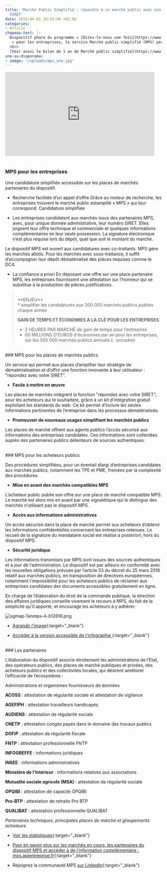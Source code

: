 ```yaml
---
title: 'Marché Public Simplifié : répondre à un marché public avec son seul numéro
  SIRET'
date: 2019-04-01 10:43:00 +02:00
categories:
- Article
chapeau-text: |-
  Dispositif phare du programme « [Dites-le-nous une fois](https://www.modernisation.gouv.fr/home/dites-le-nous-une-fois-un-programme-pour-simplifier-la-vie-des-entreprises){:target="_blank"}
   » pour les entreprises, le service Marché public simplifié (MPS) permet à une entreprise de répondre à un marché public avec son seul numéro SIRET. Il simplifie ainsi radicalement la réponse aux appels d'offres publics pour les entreprises de toutes tailles. Après une phase d'expérimentation, lancée en avril 2014 pour des appels d’offres inférieurs à certains montants, le dispositif est généralisé à partir du 1er novembre 2014 : il est ouvert à tout appel d’offres public, quel qu’en soit le montant, et propose un dispositif inédit de recueil de consentement dématérialisé des cotraitants dans le cadre de réponses groupées. [Dernière mise à jour le 01/08/2017]
  <br>
  [Voir aussi le bilan de 1 an de Marché public simplifié](https://www.modernisation.gouv.fr/home/1-an-de-marche-public-simplifie-mps-premier-bilan){:target="_blank"}
une-ou-diaporama:
- image: "/uploads/mps_une.jpg"
---
```


<iframe frameborder="0" width="480" height="270" src="https://www.dailymotion.com/embed/video/x28xl4z" allowfullscreen allow="autoplay"></iframe>
<br>
<br>


### MPS pour les entreprises

Une candidature simplifiée accessible sur les places de marchés partenaires du dispositif.

* Recherche facilitée d’un appel d’offre
Grâce au moteur de recherche, les entreprises trouvent le marché public estampillé « MPS » qui leur correspond.
Candidature simplifiée

* Les entreprises candidatent aux marchés issus des partenaires MPS, avec, pour unique donnée administrative, leur numéro SIRET. Elles joignent leur offre technique et commerciale et quelques informations complémentaires en leur seule possession. La signature électronique n’est plus requise lors du dépôt, quel que soit le montant du marché.

Le dispositif MPS est ouvert aux candidatures avec co-traitants. MPS gère les marchés allotis. Pour les marchés avec sous-traitance, il suffit d’accompagner leur dépôt dématérialisé des pièces requises comme le DC4.

* La confiance a priori
En déposant une offre sur une place partenaire MPS, les entreprises fournissent une attestation sur l’honneur qui se substitue à la production de pièces justificatives.

 

><br>
>**ENJEU**
><br>
>* simplifier les candidatures aux 300 000 marchés publics publiés chaque année
>
>**GAIN DE TEMPS ET ÉCONOMIES A LA CLÉ POUR LES ENTREPRISES**
><br>
>* 2 HEURES PAR MARCHÉ de gain de temps pour l’entreprise
>* 60 MILLIONS D’EUROS d'économies par an pour les entreprises, sur les 300 000 marchés publics annuels
{: .encadre}
<br>
### MPS pour les places de marchés publics

Un service qui permet aux places d’amplifier leur stratégie de dématérialisation et d’offrir une fonction innovante à leur utilisateur : "répondez avec votre SIRET".

* **Facile à mettre en œuvre**

Les places de marchés intègrent la fonction "répondez avec votre SIRET", pour les acheteurs qui le souhaitent, grâce à un kit d’intégration gratuit exploitant les standards du web. Ce kit permet d’inclure les seules informations pertinentes de l’entreprise dans les processus dématérialisés.

* **Promouvoir de nouveaux usages simplifiant les marchés publics**

Les places de marché offrent aux agents publics l’accès sécurisé aux informations des entreprises candidates. Ces informations sont collectées auprès des partenaires publics détenteurs de sources authentiques.

<br>
### MPS pour les acheteurs publics

Des procédures simplifiées, pour un éventail élargi d’entreprises candidates aux marchés publics, notamment les TPE et PME, freinées par la complexité des procédures.

* **Mise en avant des marchés compatibles MPS**

L’acheteur public publie son offre sur une place de marché compatible MPS. Le marché est alors mis en avant par une signalétique qui le distingue des marchés n’utilisant pas le dispositif MPS.

* **Accès aux informations administratives**

Un accès sécurisé dans la place de marché permet aux acheteurs d’obtenir les informations confidentielles concernant les entreprises retenues. Le recueil de la signature du mandataire social est réalisé a posteriori, hors du dispositif MPS.

* **Sécurité juridique**

Les informations transmises par MPS sont issues des sources authentiques et à jour de l’administration. Le dispositif est par ailleurs en conformité avec les nouvelles obligations prévues par l’article 53 du décret du 25 mars 2016 relatif aux marchés publics, en transposition de directives européennes, notamment l’impossibilité pour les acheteurs publics de réclamer aux entreprises candidates des documents accessibles gratuitement en ligne.

En charge de l’élaboration du droit de la commande publique, la direction des affaires juridiques conseille vivement le recours à MPS, du fait de la simplicité qu’il apporte, et encourage les acheteurs à y adhérer.

![sgmap-1anmps-4-b12616.png](/uploads/sgmap-1anmps-4-b12616.png)

* [Agrandir l'image](https://www.modernisation.gouv.fr/sites/default/files/sgmap-1anmps-4.png){:target="_blank"}

* [Accéder à la version accessible de l'infographie
](https://www.modernisation.gouv.fr/node/107968){:target="_blank"}
 
<br>
### Les partenaires

L’élaboration du dispositif associe étroitement les administrations de l’Etat, des opérateurs publics, des places de marché publiques et privées, des acheteurs publics et des collectivités locales, qui désirent améliorer l’efficacité de l’écosystème :

Administrations et organismes fournisseurs de données

**ACOSS** : attestation de régularité sociale et attestation de vigilance

**AGEFIPH** : attestation travailleurs handicapés

**AUDIENS** : attestation de régularité sociale

**CNETP** : attestation congés payés dans le domaine des travaux publics

**DGFiP** : attestation de régularité fiscale

**FNTP** : attestation professionnelle FNTP

**INFOGREFFE** : informations juridiques

**INSEE** : informations administratives

**Ministère de l'Intérieur** : informations relatives aux associations

**Mutualité sociale agricole (MSA)** : attestation de régularité sociale

**OPQIBI** : attestation de capacité OPQIBI

**Pro-BTP** : attestation de retraite Pro BTP

**QUALIBAT** : attestation professionnelle QUALIBAT

*Partenaires techniques, principales places de marché et groupements acheteurs*

* [ Voir les statistiques](https://mps.apientreprise.fr/stats){:target="_blank"}


* [Pour en savoir plus sur les marchés en cours, les partenaires du dispositif MPS et accéder à de l’information complémentaire : mps.apientreprise.fr](https://mps.apientreprise.fr/){:target="_blank"}

* Rejoignez la communauté MPS [sur LinkedIn](https://www.linkedin.com/m/login/){:target="_blank"}
